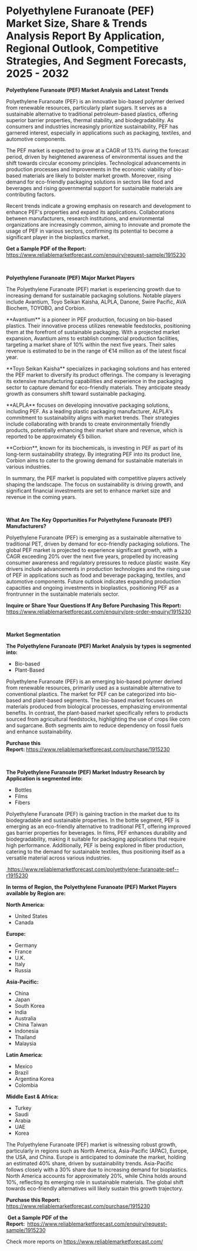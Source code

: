 <p><h1>Polyethylene Furanoate (PEF) Market Size, Share & Trends Analysis Report By Application, Regional Outlook, Competitive Strategies, And Segment Forecasts, 2025 - 2032</h1></p><p><strong>Polyethylene Furanoate (PEF) Market Analysis and Latest Trends</strong></p>
<p><p>Polyethylene Furanoate (PEF) is an innovative bio-based polymer derived from renewable resources, particularly plant sugars. It serves as a sustainable alternative to traditional petroleum-based plastics, offering superior barrier properties, thermal stability, and biodegradability. As consumers and industries increasingly prioritize sustainability, PEF has garnered interest, especially in applications such as packaging, textiles, and automotive components.</p><p>The PEF market is expected to grow at a CAGR of 13.1% during the forecast period, driven by heightened awareness of environmental issues and the shift towards circular economy principles. Technological advancements in production processes and improvements in the economic viability of bio-based materials are likely to bolster market growth. Moreover, rising demand for eco-friendly packaging solutions in sectors like food and beverages and rising governmental support for sustainable materials are contributing factors. </p><p>Recent trends indicate a growing emphasis on research and development to enhance PEF's properties and expand its applications. Collaborations between manufacturers, research institutions, and environmental organizations are increasingly common, aiming to innovate and promote the usage of PEF in various sectors, confirming its potential to become a significant player in the bioplastics market.</p></p>
<p><strong>Get a Sample PDF of the Report:&nbsp;</strong> <a href="https://www.reliablemarketforecast.com/enquiry/request-sample/1915230?utm_campaign=1832&utm_medium=2&utm_source=Github&utm_content=ia&utm_term=04022025&utm_id=polyethylene-furanoate-pef">https://www.reliablemarketforecast.com/enquiry/request-sample/1915230</a></p>
<p>&nbsp;</p>
<p><strong>Polyethylene Furanoate (PEF) Major Market Players</strong></p>
<p><p>The Polyethylene Furanoate (PEF) market is experiencing growth due to increasing demand for sustainable packaging solutions. Notable players include Avantium, Toyo Seikan Kaisha, ALPLA, Danone, Swire Pacific, AVA Biochem, TOYOBO, and Corbion.</p><p>**Avantium** is a pioneer in PEF production, focusing on bio-based plastics. Their innovative process utilizes renewable feedstocks, positioning them at the forefront of sustainable packaging. With a projected market expansion, Avantium aims to establish commercial production facilities, targeting a market share of 10% within the next five years. Their sales revenue is estimated to be in the range of €14 million as of the latest fiscal year.</p><p>**Toyo Seikan Kaisha** specializes in packaging solutions and has entered the PEF market to diversify its product offerings. The company is leveraging its extensive manufacturing capabilities and experience in the packaging sector to capture demand for eco-friendly materials. They anticipate steady growth as consumers shift toward sustainable packaging.</p><p>**ALPLA** focuses on developing innovative packaging solutions, including PEF. As a leading plastic packaging manufacturer, ALPLA's commitment to sustainability aligns with market trends. Their strategies include collaborating with brands to create environmentally friendly products, potentially enhancing their market share and revenue, which is reported to be approximately €5 billion.</p><p>**Corbion**, known for its biochemicals, is investing in PEF as part of its long-term sustainability strategy. By integrating PEF into its product line, Corbion aims to cater to the growing demand for sustainable materials in various industries.</p><p>In summary, the PEF market is populated with competitive players actively shaping the landscape. The focus on sustainability is driving growth, and significant financial investments are set to enhance market size and revenue in the coming years.</p></p>
<p>&nbsp;</p>
<p><strong>What Are The Key Opportunities For Polyethylene Furanoate (PEF) Manufacturers?</strong></p>
<p><p>Polyethylene Furanoate (PEF) is emerging as a sustainable alternative to traditional PET, driven by demand for eco-friendly packaging solutions. The global PEF market is projected to experience significant growth, with a CAGR exceeding 20% over the next five years, propelled by increasing consumer awareness and regulatory pressures to reduce plastic waste. Key drivers include advancements in production technologies and the rising use of PEF in applications such as food and beverage packaging, textiles, and automotive components. Future outlook indicates expanding production capacities and ongoing investments in bioplastics, positioning PEF as a frontrunner in the sustainable materials sector.</p></p>
<p><strong>Inquire or Share Your Questions If Any Before Purchasing This Report:</strong> <a href="https://www.reliablemarketforecast.com/enquiry/pre-order-enquiry/1915230?utm_campaign=1832&utm_medium=2&utm_source=Github&utm_content=ia&utm_term=04022025&utm_id=polyethylene-furanoate-pef">https://www.reliablemarketforecast.com/enquiry/pre-order-enquiry/1915230</a></p>
<p>&nbsp;</p>
<p><strong>Market Segmentation</strong></p>
<p><strong>The Polyethylene Furanoate (PEF) Market Analysis by types is segmented into:</strong></p>
<p><ul><li>Bio-based</li><li>Plant-Based</li></ul></p>
<p><p>Polyethylene Furanoate (PEF) is an emerging bio-based polymer derived from renewable resources, primarily used as a sustainable alternative to conventional plastics. The market for PEF can be categorized into bio-based and plant-based segments. The bio-based market focuses on materials produced from biological processes, emphasizing environmental benefits. In contrast, the plant-based market specifically refers to products sourced from agricultural feedstocks, highlighting the use of crops like corn and sugarcane. Both segments aim to reduce dependency on fossil fuels and enhance sustainability.</p></p>
<p><strong>Purchase this Report:&nbsp;</strong><a href="https://www.reliablemarketforecast.com/purchase/1915230?utm_campaign=1832&utm_medium=2&utm_source=Github&utm_content=ia&utm_term=04022025&utm_id=polyethylene-furanoate-pef">https://www.reliablemarketforecast.com/purchase/1915230</a></p>
<p>&nbsp;</p>
<p><strong>The Polyethylene Furanoate (PEF) Market Industry Research by Application is segmented into:</strong></p>
<p><ul><li>Bottles</li><li>Films</li><li>Fibers</li></ul></p>
<p><p>Polyethylene Furanoate (PEF) is gaining traction in the market due to its biodegradable and sustainable properties. In the bottle segment, PEF is emerging as an eco-friendly alternative to traditional PET, offering improved gas barrier properties for beverages. In films, PEF enhances durability and biodegradability, making it suitable for packaging applications that require high performance. Additionally, PEF is being explored in fiber production, catering to the demand for sustainable textiles, thus positioning itself as a versatile material across various industries.</p></p>
<p><a href="https://www.reliablemarketforecast.com/polyethylene-furanoate-pef--r1915230?utm_campaign=1832&utm_medium=2&utm_source=Github&utm_content=ia&utm_term=04022025&utm_id=polyethylene-furanoate-pef">&nbsp;https://www.reliablemarketforecast.com/polyethylene-furanoate-pef--r1915230</a></p>
<p><strong>In terms of Region, the Polyethylene Furanoate (PEF) Market Players available by Region are:</strong></p>
<p>
    <p> <strong> North America: </strong>
        <ul>
            <li>United States</li>
            <li>Canada</li>
        </ul>
        </p> 
    <p> <strong> Europe: </strong>
        <ul>
            <li>Germany</li>
            <li>France</li>
            <li>U.K.</li>
            <li>Italy</li>
            <li>Russia</li>
        </ul>
        </p> 
    <p> <strong> Asia-Pacific: </strong>
        <ul>
            <li>China</li>
            <li>Japan</li>
            <li>South Korea</li>
            <li>India</li>
            <li>Australia</li>
            <li>China Taiwan</li>
            <li>Indonesia</li>
            <li>Thailand</li>
            <li>Malaysia</li>
        </ul>
        </p> 
    <p> <strong> Latin America: </strong>
        <ul>
            <li>Mexico</li>
            <li>Brazil</li>
            <li>Argentina Korea</li>
            <li>Colombia</li>
        </ul>
        </p> 
    <p> <strong> Middle East & Africa: </strong>
        <ul>
            <li>Turkey</li>
            <li>Saudi</li>
            <li>Arabia</li>
            <li>UAE</li>
            <li>Korea</li>
        </ul>
    </p>
    </p>
<p><p>The Polyethylene Furanoate (PEF) market is witnessing robust growth, particularly in regions such as North America, Asia-Pacific (APAC), Europe, the USA, and China. Europe is anticipated to dominate the market, holding an estimated 40% share, driven by sustainability trends. Asia-Pacific follows closely with a 30% share due to increasing demand for bioplastics. North America accounts for approximately 20%, while China holds around 10%, reflecting its emerging role in sustainable materials. The global shift towards eco-friendly alternatives will likely sustain this growth trajectory.</p></p>
<p><strong>Purchase this Report: </strong><a href="https://www.reliablemarketforecast.com/purchase/1915230?utm_campaign=1832&utm_medium=2&utm_source=Github&utm_content=ia&utm_term=04022025&utm_id=polyethylene-furanoate-pef">https://www.reliablemarketforecast.com/purchase/1915230</a></p>
<p>&nbsp;<strong>Get a Sample PDF of the Report:&nbsp;&nbsp;</strong><a href="https://www.reliablemarketforecast.com/enquiry/request-sample/1915230?utm_campaign=1832&utm_medium=2&utm_source=Github&utm_content=ia&utm_term=04022025&utm_id=polyethylene-furanoate-pef">https://www.reliablemarketforecast.com/enquiry/request-sample/1915230</a></p>
<p><strong></strong></p>
<p>Check more reports on <a href="https://www.reliablemarketforecast.com/?utm_campaign=1832&utm_medium=2&utm_source=Github&utm_content=ia&utm_term=04022025&utm_id=polyethylene-furanoate-pef">https://www.reliablemarketforecast.com/</a></p>